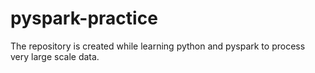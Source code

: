 # pyspark-practice

The repository is created while learning python and pyspark to process very large scale data.

